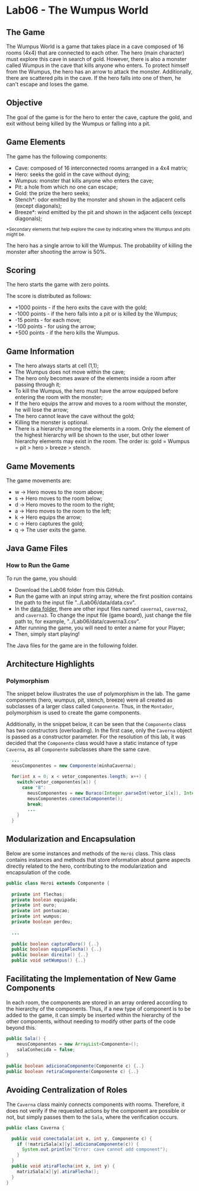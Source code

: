# Lab06 - The Wumpus World

## The Game

The Wumpus World is a game that takes place in a cave composed of 16 rooms (4x4) that are connected to each other. The hero (main character) must explore this cave in search of gold. However, there is also a monster called Wumpus in the cave that kills anyone who enters. To protect himself from the Wumpus, the hero has an arrow to attack the monster. Additionally, there are scattered pits in the cave. If the hero falls into one of them, he can't escape and loses the game.

## Objective

The goal of the game is for the hero to enter the cave, capture the gold, and exit without being killed by the Wumpus or falling into a pit.

## Game Elements

The game has the following components:

* Cave: composed of 16 interconnected rooms arranged in a 4x4 matrix;
* Hero: seeks the gold in the cave without dying;
* Wumpus: monster that kills anyone who enters the cave;
* Pit: a hole from which no one can escape;
* Gold: the prize the hero seeks;
* Stench*: odor emitted by the monster and shown in the adjacent cells (except diagonals);
* Breeze*: wind emitted by the pit and shown in the adjacent cells (except diagonals);

<sub>*Secondary elements that help explore the cave by indicating where the Wumpus and pits might be.<sub>

The hero has a single arrow to kill the Wumpus. The probability of killing the monster after shooting the arrow is 50%.
	
## Scoring
	
The hero starts the game with zero points.

The score is distributed as follows:

* +1000 points - if the hero exits the cave with the gold;
* -1000 points - if the hero falls into a pit or is killed by the Wumpus;
* -15 points - for each move;
* -100 points - for using the arrow;
* +500 points - if the hero kills the Wumpus.
	
## Game Information
	
* The hero always starts at cell (1,1);
* The Wumpus does not move within the cave;
* The hero only becomes aware of the elements inside a room after passing through it;
* To kill the Wumpus, the hero must have the arrow equipped before entering the room with the monster;
* If the hero equips the arrow and moves to a room without the monster, he will lose the arrow;
* The hero cannot leave the cave without the gold;
* Killing the monster is optional.
* There is a hierarchy among the elements in a room. Only the element of the highest hierarchy will be shown to the user, but other lower hierarchy elements may exist in the room. The order is: gold = Wumpus = pit > hero > breeze > stench.
	
## Game Movements
	
The game movements are:
	
* w -> Hero moves to the room above;
* s -> Hero moves to the room below;
* d -> Hero moves to the room to the right;
* a -> Hero moves to the room to the left;
* k -> Hero equips the arrow;
* c -> Hero captures the gold;
* q -> The user exits the game.
	
## Java Game Files
	
### How to Run the Game
	
To run the game, you should:
	
* Download the Lab06 folder from this GitHub.
* Run the game with an input string array, where the first position contains the path to the input file "../Lab06/data/data.csv".
* In the [data folder](https://github.com/gabrielmelo00/OOP_Final_Projects/tree/master/Wumpus%20RPG%20Game%20/data), there are other input files named `caverna1`, `caverna2`, and `caverna3`. To change the input file (game board), just change the file path to, for example, "../Lab06/data/caverna3.csv".
* After running the game, you will need to enter a name for your Player;
* Then, simply start playing!

The Java files for the game are in the following folder.

## Architecture Highlights
### Polymorphism
	
The snippet below illustrates the use of polymorphism in the lab. The game components (hero, wumpus, pit, stench, breeze) were all created as subclasses of a larger class called `Componente`. Thus, in the `Montador`, polymorphism is used to create the game components.

Additionally, in the snippet below, it can be seen that the `Componente` class has two constructors (overloading). In the first case, only the `Caverna` object is passed as a constructor parameter. For the resolution of this lab, it was decided that the `Componente` class would have a static instance of type `Caverna`, as all `Componente` subclasses share the same cave.

~~~java
  ...
  meusComponentes = new Componente(minhaCaverna);

  for(int x = 0; x < vetor_componentes.length; x++) {
    switch(vetor_componentes[x]) {
      case "B":
        meusComponentes = new Buraco(Integer.parseInt(vetor_i[x]), Integer.parseInt(vetor_j[x]));
        meusComponentes.conectaComponente();
        break;          
        ...
    }				
  }
~~~

## Modularization and Encapsulation
						 
Below are some instances and methods of the `Herói` class. This class contains instances and methods that store information about game aspects directly related to the hero, contributing to the modularization and encapsulation of the code.

~~~java
public class Heroi extends Componente {
	
  private int flechas;
  private boolean equipada;
  private int ouro;
  private int pontuacao;
  private int wumpus;
  private boolean perdeu;
  
  ...
  
  public boolean capturaOuro() {..}
  public boolean equipaFlecha() {..}
  public boolean direita() {..}
  public void setWumpus() {..}
~~~

## Facilitating the Implementation of New Game Components
						 
In each room, the components are stored in an array ordered according to the hierarchy of the components. Thus, if a new type of component is to be added to the game, it can simply be inserted within the hierarchy of the other components, without needing to modify other parts of the code beyond this.

~~~java
public Sala() {
	meusComponentes = new ArrayList<Componente>();
	salaConhecida = false;
}
 
public boolean adicionaComponente(Componente c) {..}
public boolean retiraComponente(Componente c) {..}
~~~

## Avoiding Centralization of Roles
	
The `Caverna` class mainly connects components with rooms. Therefore, it does not verify if the requested actions by the component are possible or not, but simply passes them to the `Sala`, where the verification occurs.

~~~java
public class Caverna {

  public void conectaSala(int x, int y, Componente c) {
    if (!matrizSala[x][y].adicionaComponente(c)) {
      System.out.println("Error: cave cannot add component");
    }
  }
  public void atiraFlecha(int x, int y) {
    matrizSala[x][y].atiraFlecha();
  }
}
~~~

